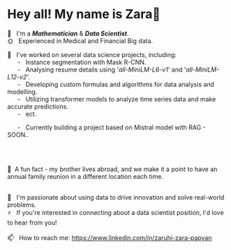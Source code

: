 # Hey all! My name is Zara👋

🌱 &nbsp; I'm a **_Mathematician_** & **_Data Scientist_**.<br>
🌞 &nbsp; Experienced in Medical and Financial Big data. <br>

&#x1F34E; &nbsp; I've worked on several data science projects, including: <br>
 &nbsp; &nbsp; &nbsp; - &nbsp; Instance segmentation with Mask R-CNN. <br>
 &nbsp; &nbsp; &nbsp; - &nbsp; Analysing resume details using '_all-MiniLM-L6-v1_' and '_all-MiniLM-L12-v2_'. <br>
 &nbsp; &nbsp; &nbsp; - &nbsp; Developing custom formulas and algorithms for data analysis and modelling.  <br> 
 &nbsp; &nbsp; &nbsp; - &nbsp; Utilizing transformer models to analyze time series data and make accurate predictions. <br>
 &nbsp; &nbsp; &nbsp; - &nbsp; ect.

 &nbsp; &nbsp; &nbsp; - &nbsp; Currently building a project based on Mistral model with RAG - SOON..  <br>

 <br><br> 

🦫&nbsp; A fun fact - my brother lives abroad, and we make it a point to have an annual family reunion in a different location each time.
<br>
<br>

🍒 &nbsp; I'm passionate about using data to drive innovation and solve real-world problems. <br>
⚡ &nbsp; If you're interested in connecting about a data scientist position, I'd love to hear from you!
<br>
<br>
📫 &nbsp; How to reach me: https://www.linkedin.com/in/zaruhi-zara-papyan
<br>
<br>
